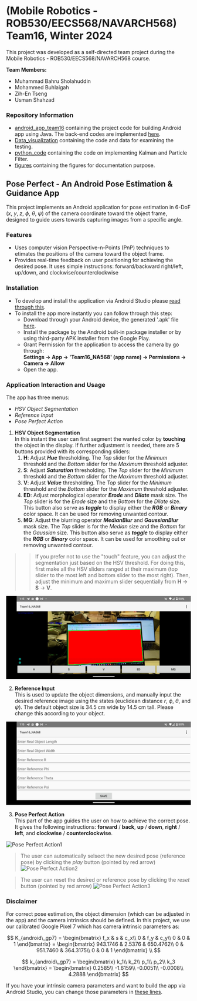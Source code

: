# (Mobile Robotics - ROB530/EECS568/NAVARCH568) Team16, Winter 2024
This project was developed as a self-directed team project during the Mobile Robotics - ROB530/EECS568/NAVARCH568 course.

**Team Members:**  
- Muhammad Bahru Sholahuddin  
- Mohammed Buhlaigah  
- Zih-En Tseng  
- Usman Shahzad  

### Repository Information
* [android_app_team16](https://github.com/mbsbahru/pose-perfect-rob530project/tree/main/android_app_team16) containing the project code for building Android app using Java. The back-end codes are implemented [here](android_app_team16/app/src/main/java/com/mbsbahru/na568Teamproject_MohammedAlanUsmanBahru). 
* [Data_visualization](https://github.com/zizien1019/NA568_Team16/tree/main/Data_visualization) containing the code and data for examining the testing.
* [python_code](https://github.com/zizien1019/NA568_Team16/tree/main/python_code) containing the code on implementing Kalman and Particle Filter.
* [figures](https://github.com/mbsbahru/pose-perfect-rob530project/tree/main/figures) containing the figures for documentation purpose.
 
## Pose Perfect - An Android Pose Estimation & Guidance App

This project implements an Android application for pose estimation in 6-DoF ($x$, $y$, $z$, $\phi$, $\theta$, $\psi$) of the camera coordinate toward the object frame, designed to guide users towards capturing images from a specific angle.

### Features

* Uses computer vision Perspective-n-Points (PnP) techniques to etimates the positions of the camera toward the object frame.
* Provides real-time feedback on user positioning for achieving the desired pose. It uses simple instructions: forward/backward right/left, up/down, and clockwise/counterclockwise

### Installation
* To develop and install the application via Android Studio please [read through this](android_app_team16/README.md).
* To install the app more instantly you can follow through this step:
  - Download through your Android device, the generated '.apk' file [here](https://drive.google.com/file/d/1H8T5yAWxWS_5-SAM8eWqe3GmNhLwfa4T/view?usp=sharing).
  - Install the package by the Android built-in package installer or by using third-party APK installer from the Google Play.
  - Grant Permission for the application to access the camera by go through:\
    **Settings &rarr; App &rarr; 'Team16_NA568' (app name) &rarr; Permissions &rarr; Camera &rarr; Allow**
  - Open the app.



### Application Interaction and Usage
The app has three menus:
 - *HSV Object Segmentation*
 - *Reference Input*
 - *Pose Perfect Action*

1. **HSV Object Segmentation**\
In this instant the user can first segment the wanted color by **touching** the object in the display. If further adjustment is needed, there are 5 buttons provided with its corresponding sliders:
    1. **H**: Adjust ***Hue*** thresholding. The *Top* slider for the *Minimum* threshold and the *Bottom* slider for the *Maximum* threshold adjuster.
    2. **S**: Adjust ***Saturation*** thresholding. The *Top* slider for the *Minimum* threshold and the *Bottom* slider for the *Maximum* threshold adjuster.
    3. **V**: Adjust ***Value*** thresholding. The *Top* slider for the *Minimum* threshold and the *Bottom* slider for the *Maximum* threshold adjuster.
    4. **ED**: Adjust morphological operator ***Erode*** and ***Dilate*** mask size. The *Top* slider is for the *Erode* size and the *Bottom* for the *Dilate* size. This button also serve as ***toggle*** to display either the ***RGB*** or ***Binary*** color space. It can be used for removing unwanted contour.
    5. **MG**: Adjust the blurring operator ***MedianBlur*** and ***GaussianBlur*** mask size. The *Top* slider is for the *Median* size and the *Bottom* for the *Gaussian* size. This button also serve as ***toggle*** to display either the ***RGB*** or ***Binary*** color space. It can be used for smoothing out or removing unwanted contour.
   
>> If you prefer not to use the "touch" feature, you can adjust the segmentation just based on the HSV threshold. For doing this, first make all the HSV sliders ranged at their maximum (top slider to the most left and bottom slider to the most right). Then, adjust the minimum and maximum slider sequentially from **H** &rarr; **S** &rarr; **V**.

![HSV Object Segmentation](https://github.com/mbsbahru/pose-perfect-rob530project/blob/main/figures/HSV%20Object%20Segmentation.jpeg)


2. **Reference Input**\
This is used to update the object dimensions, and manually input the desired reference image using the states (euclidean distance $r$, $\phi$, $\theta$, and $\psi$). The default object size is 34.5 cm wide by 14.5 cm tall. Please change this according to your object.

![Reference Input](https://github.com/mbsbahru/pose-perfect-rob530project/blob/main/figures/Reference%20Input.jpeg)


3. **Pose Perfect Action**\
This part of the app guides the user on how to achieve the correct pose. It gives the following instructions: **forward** / **back**, **up** / **down**, **right** / **left**, and **clockwise** / **counterclockwise**.

![Pose Perfect Action1](https://github.com/zizien1019/NA568_Team16/assets/113637971/9b9f44c5-65a4-45b0-a7e1-a3ac6d25ded0)


> The user can automatically selsect the new desired pose (reference pose) by clicking the *play* button (pointed by red arrow)
![Pose Perfect Action2](https://github.com/zizien1019/NA568_Team16/assets/113637971/d05ad614-f165-4de1-b05b-6d332cc06893)


> The user can reset the desired or reference pose by clicking the *reset* button (pointed by red arrow)
![Pose Perfect Action3](https://github.com/zizien1019/NA568_Team16/assets/113637971/0c3dc39a-9ad3-49a8-84f9-744aa0af1ff7)


### Disclaimer
For correct pose estimation, the object dimension (which can be adjusted in the app) and the camera intrinsics should be defined. In this project, we use our calibrated Google Pixel 7 which has camera intrinsic parameters as:

$$
K_{android\_gp7} = \begin{bmatrix}
    f_x & s & c_x\\
    0 & f_y & c_y\\
    0 & 0 & 1
\end{bmatrix}
= \begin{bmatrix}
    943.1746 & 2.5376 & 650.4762\\
    0 & 951.7460 & 364.3175\\
    0 & 0 & 1
\end{bmatrix} \\
$$

$$
k_{android\_gp7} = \begin{bmatrix}
    k_1\\
    k_2\\
    p_1\\
    p_2\\
    k_3
\end{bmatrix}
= \begin{bmatrix}
    0.2585\\
    -1.6159\\
    -0.0051\\
    -0.0008\\
    4.2888
\end{bmatrix}
$$

If you have your intrinsic camera parameters and want to build the app via Android Studio, you can change those parameters in [these lines](https://github.com/mbsbahru/pose-perfect-rob530project/blob/main/android_app_team16/app/src/main/java/com/mbsbahru/na568Teamproject_MohammedAlanUsmanBahru/MainActivity.java#L113C5-L122C96).


